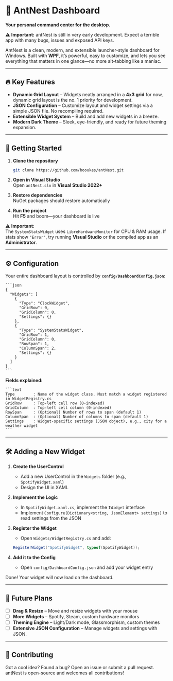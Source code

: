 # 🐜 AntNest Dashboard

**Your personal command center for the desktop.**  

⚠️ **Important:**  antNest is still in very early development. Expect a terrible app with many bugs, issues and exposed API keys.

AntNest is a clean, modern, and extensible launcher-style dashboard for Windows. Built with **WPF**, it’s powerful, easy to customize, and lets you see everything that matters in one glance—no more alt-tabbing like a maniac.  

---

## 🔥 Key Features

- **Dynamic Grid Layout** – Widgets neatly arranged in a **4x3 grid** for now, dynamic grid layout is the no. 1 priority for development.  
- **JSON Configuration** – Customize layout and widget settings via a simple JSON file. No recompiling required.  
- **Extensible Widget System** – Build and add new widgets in a breeze.  
- **Modern Dark Theme** – Sleek, eye-friendly, and ready for future theming expansion.  

---

## 🚀 Getting Started

1. **Clone the repository**  

    ```bash
    git clone https://github.com/booukes/antNest.git
    ```

2. **Open in Visual Studio**  
   Open `antNest.sln` in **Visual Studio 2022+**  

3. **Restore dependencies**  
   NuGet packages should restore automatically  

4. **Run the project**  
   Hit **F5** and boom—your dashboard is live  

⚠️ **Important:**  
The `SystemStatsWidget` uses `LibreHardwareMonitor` for CPU & RAM usage. If stats show `"Error"`, try running **Visual Studio** or the compiled app as an **Administrator**.  

---

## ⚙️ Configuration

Your entire dashboard layout is controlled by **`config/DashboardConfig.json`**:  

    ```json
    {
      "Widgets": [
        {
          "Type": "ClockWidget",
          "GridRow": 0,
          "GridColumn": 0,
          "Settings": {}
        },
        {
          "Type": "SystemStatsWidget",
          "GridRow": 1,
          "GridColumn": 0,
          "RowSpan": 1,
          "ColumnSpan": 2,
          "Settings": {}
        }
      ]
    }
    ```

**Fields explained:**

    ```text
    Type        : Name of the widget class. Must match a widget registered in WidgetRegistry.cs
    GridRow     : Top-left cell row (0-indexed)
    GridColumn  : Top-left cell column (0-indexed)
    RowSpan     : (Optional) Number of rows to span (default 1)
    ColumnSpan  : (Optional) Number of columns to span (default 1)
    Settings    : Widget-specific settings (JSON object), e.g., city for a weather widget
    ```

---

## 🛠️ Adding a New Widget

1. **Create the UserControl**  
   - Add a new UserControl in the `Widgets` folder (e.g., `SpotifyWidget.xaml`)  
   - Design the UI in XAML  

2. **Implement the Logic**  
   - In `SpotifyWidget.xaml.cs`, implement the `IWidget` interface  
   - Implement `Configure(Dictionary<string, JsonElement> settings)` to read settings from the JSON  

3. **Register the Widget**  
   - Open `Widgets/WidgetRegistry.cs` and add:  

    ```csharp
    RegisterWidget("SpotifyWidget", typeof(SpotifyWidget));
    ```

4. **Add it to the Config**  
   - Open `config/DashboardConfig.json` and add your widget entry  

Done! Your widget will now load on the dashboard.  

---

## 🔮 Future Plans

- [ ] **Drag & Resize** – Move and resize widgets with your mouse  
- [ ] **More Widgets** – Spotify, Steam, custom hardware monitors  
- [ ] **Theming Engine** – Light/Dark mode, Glassmorphism, custom themes  
- [ ] **Extensive JSON Configuration** – Manage widgets and settings with JSON.

---

## 🙌 Contributing

Got a cool idea? Found a bug? Open an issue or submit a pull request. antNest is open-source and welcomes all contributions!
